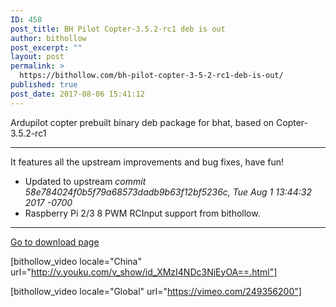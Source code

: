 ```yaml
---
ID: 458
post_title: BH Pilot Copter-3.5.2-rc1 deb is out
author: bithollow
post_excerpt: ""
layout: post
permalink: >
  https://bithollow.com/bh-pilot-copter-3-5-2-rc1-deb-is-out/
published: true
post_date: 2017-08-06 15:41:12
---
```

Ardupilot copter prebuilt binary deb package for bhat, based on Copter-3.5.2-rc1

---

It features all the upstream improvements and bug fixes, have fun!

* Updated to upstream *commit 58e784024f0b5f79a68573dadb9b63f12bf5236c, Tue Aug 1 13:44:32 2017 -0700*
* Raspberry Pi 2/3 8 PWM RCInput support from bithollow.

---

[Go to download page](https://bithollow.github.io/downloads/ardupilot-prebuilt/2017/08/11/ardupilot_v3.5-dev_copter)

[bithollow_video locale="China" url="http://v.youku.com/v_show/id_XMzI4NDc3NjEyOA==.html"]

[bithollow_video locale="Global" url="https://vimeo.com/249356200"]